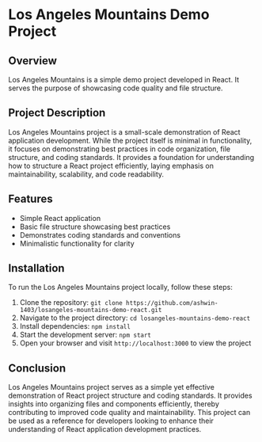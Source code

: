 # Los Angeles Mountains Demo Project

## Overview
Los Angeles Mountains is a simple demo project developed in React. It serves the purpose of showcasing code quality and file structure.

## Project Description
Los Angeles Mountains project is a small-scale demonstration of React application development. While the project itself is minimal in functionality, it focuses on demonstrating best practices in code organization, file structure, and coding standards. It provides a foundation for understanding how to structure a React project efficiently, laying emphasis on maintainability, scalability, and code readability.

## Features
- Simple React application
- Basic file structure showcasing best practices
- Demonstrates coding standards and conventions
- Minimalistic functionality for clarity

## Installation
To run the Los Angeles Mountains project locally, follow these steps:
1. Clone the repository: `git clone https://github.com/ashwin-1403/losangeles-mountains-demo-react.git`
2. Navigate to the project directory: `cd losangeles-mountains-demo-react`
3. Install dependencies: `npm install`
4. Start the development server: `npm start`
5. Open your browser and visit `http://localhost:3000` to view the project

## Conclusion
Los Angeles Mountains project serves as a simple yet effective demonstration of React project structure and coding standards. It provides insights into organizing files and components efficiently, thereby contributing to improved code quality and maintainability. This project can be used as a reference for developers looking to enhance their understanding of React application development practices.
